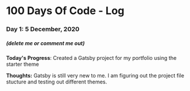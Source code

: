 # 100 Days Of Code - Log

### Day 1: 5 December, 2020
##### (delete me or comment me out)

**Today's Progress**: Created a Gatsby project for my portfolio using the starter theme

**Thoughts:** Gatsby is still very new to me. I am figuring out the project file stucture and testing out different themes.
